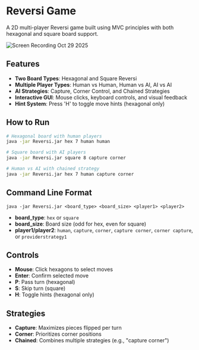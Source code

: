 # Reversi Game

A 2D multi-player Reversi game built using MVC principles with both hexagonal and square board support.


![Screen Recording Oct 29 2025](https://github.com/user-attachments/assets/f9c2c6b3-5ccb-4e6c-9faa-e72adc212fab)


## Features

- **Two Board Types**: Hexagonal and Square Reversi
- **Multiple Player Types**: Human vs Human, Human vs AI, AI vs AI
- **AI Strategies**: Capture, Corner Control, and Chained Strategies
- **Interactive GUI**: Mouse clicks, keyboard controls, and visual feedback
- **Hint System**: Press 'H' to toggle move hints (hexagonal only)

## How to Run

```bash
# Hexagonal board with human players
java -jar Reversi.jar hex 7 human human

# Square board with AI players
java -jar Reversi.jar square 8 capture corner

# Human vs AI with chained strategy
java -jar Reversi.jar hex 7 human capture corner
```

## Command Line Format

```
java -jar Reversi.jar <board_type> <board_size> <player1> <player2>
```

- **board_type**: `hex` or `square`
- **board_size**: Board size (odd for hex, even for square)
- **player1/player2**: `human`, `capture`, `corner`, `capture corner`, `corner capture`, or `providerstrategy1`

## Controls

- **Mouse**: Click hexagons to select moves
- **Enter**: Confirm selected move
- **P**: Pass turn (hexagonal)
- **S**: Skip turn (square)
- **H**: Toggle hints (hexagonal only)

## Strategies

- **Capture**: Maximizes pieces flipped per turn
- **Corner**: Prioritizes corner positions
- **Chained**: Combines multiple strategies (e.g., "capture corner")
